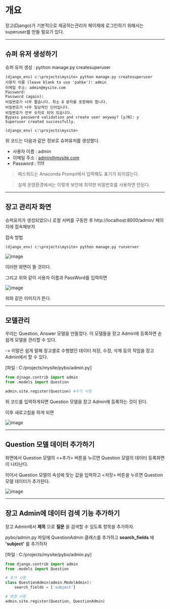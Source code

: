 # 개요

장고(Django)가 기본적으로 제공하는관리자 페이제에 로그인하기 위해서는 superuser를 만들 필요가 있다.

---
## 슈퍼 유저 생성하기

슈퍼 유저 생성 : python manage.py createsuperuser

~~~
(django_env) c:\projects\mysite> python manage.py createsuperuser
사용자 이름 (leave blank to use 'pahke'): admin
이메일 주소: admin@mysite.com
Password:
Password (again):
비밀번호가 너무 짧습니다. 최소 8 문자를 포함해야 합니다.
비밀번호가 너무 일상적인 단어입니다.
비밀번호가 전부 숫자로 되어 있습니다.
Bypass password validation and create user anyway? [y/N]: y
Superuser created successfully.

(django_env) c:\projects\mysite>
~~~

위 코드는 다음과 같은 정보로 슈퍼유저를 생성했다.

- 사용자 이름 : admin
- 이메일 주소 : admin@mysite.com
- Password : 1111

> 패스워드는 Anaconda Prompt에서 입력해도 표기가 되지않는다.

> 실제 운영환경에서는 이렇게 보안에 취약한 비밀번호를 사용하면 안된다.

---
## 장고 관리자 화면

슈퍼유저가 생성되었으니 로컬 서버를 구동한 후 http://localhost:8000/admin/ 페이지에 접속해보자

접속 방법
~~~
(django_env) c:\projects\mysite> python manage.py runserver
~~~

![image](https://user-images.githubusercontent.com/54052704/222899868-f6c35233-4da1-4fd4-872f-cb9a3eb4ed13.png)

이러한 화면이 뜰 것이다.

그리고 위와 같이 사용자 이름과 PassWord를 입력하면

![image](https://user-images.githubusercontent.com/54052704/222899952-888fa395-2106-43ea-8d90-51a2f642d141.png)

위와 같은 이미지가 뜬다.

---
## 모델관리

우리는 Question, Answer 모델을 만들었다. 이 모델들을 장고 Admin에 등록하면 손쉽게 모델을 관리할 수 있다.

-> 이말은 쉽게 말해 장고셸로 수행했던 데이터 저장, 수정, 삭제 등의 작업을 장고 Admin에서 할 수 있다.

[파일 : C:/projects/mysite/pybo/admin.py]
~~~python
from djnago.contrib import admin
from .models import Question

admin.site.register(Question) #추가 사항
~~~

위 코드를 입력하게되면 Question 모델을 장고 Admin에 등록하는 것이 된다.

이후 새로고침을 하게 되면

![image](https://user-images.githubusercontent.com/54052704/222960584-c69db229-e05f-49b0-8b88-98ba9884efce.png)

---
## Question 모델 데이터 추가하기

화면에서 Question 모델의 <+추가> 버튼을 누르면 Question 모델의 데이터 등록화면이 나타난다.

이어서 Question 모델의 속성에 맞는 값을 입력하고 <저장> 버튼을 누르면 Question 모델 데이터가 추가된다.

![image](https://user-images.githubusercontent.com/54052704/222960762-05867264-cac5-409a-8e71-e3a588ebdcc8.png)

---
## 장고 Admin에 데이터 검색 기능 추가하기

장고 Admin에서 __제목__ 으로 __질문__ 을 검색할 수 있도록 항목을 추가하자.

pybo/admin.py 파일에 QuestionAdmin 클래스를 추가하고 __search_fields__ 에 __'subject'__ 를 추가하자

[파일 : C:/projects/mysite/pybo/admin.py]
~~~python
from django.contrib import admin
from .models import Question

# 추가 사항
class QuestionAdmin(admin.ModelAdmin):
    search_fields = ['subject']

# 변경 사항
admin.site.register(Question, QuestionAdmin)
~~~
